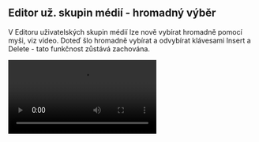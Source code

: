 ﻿---
categories: [fenix]
layout: fenix
---
## Editor už. skupin médií - hromadný výběr
V Editoru uživatelských skupin médií lze nově vybírat hromadně pomocí myši, viz video. 
Doteď šlo hromadně vybírat a odvybírat klávesami Insert a Delete - tato funkčnost zůstává zachována.

<video src="{{site.url}}/data/eusmmultiselect.mp4" type="video/mp4" controls>Hromadný výběr v editoru. už. skupin médií</video>